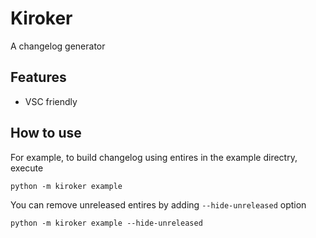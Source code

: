 # Kiroker

A changelog generator

## Features

- VSC friendly

## How to use

For example, to build changelog using entires in the example directry, execute

```
python -m kiroker example
```

You can remove unreleased entires by adding `--hide-unreleased` option

```
python -m kiroker example --hide-unreleased
```
